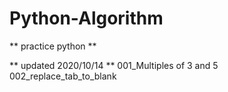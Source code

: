 <!-- @format -->

# Python-Algorithm

** practice python **

** updated 2020/10/14 **
001_Multiples of 3 and 5
002_replace_tab_to_blank
